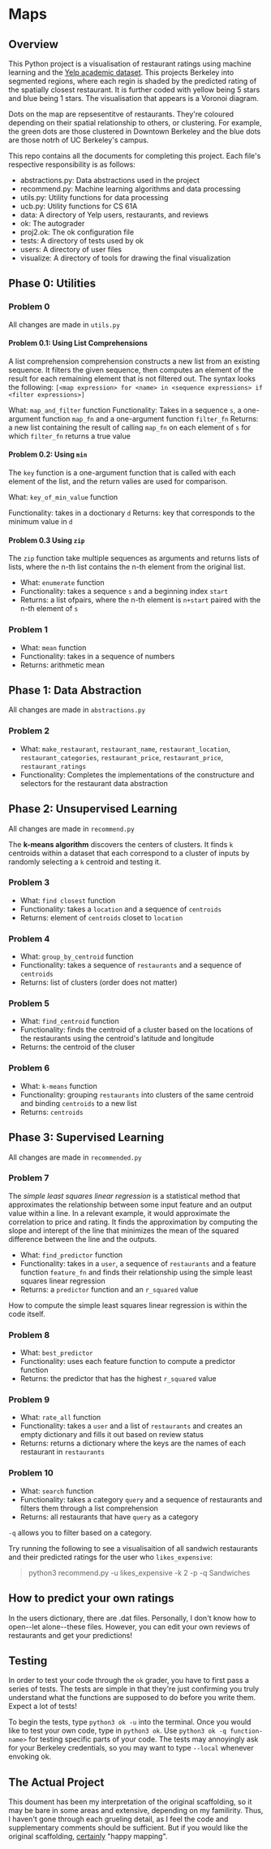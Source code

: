 # Maps

## Overview
This Python project is a visualisation of restaurant ratings using machine learning and the [Yelp academic dataset](https://www.yelp.com/academic_dataset). This projects Berkeley into segmented regions, where each regin is shaded by the predicted rating of the spatially closest restaurant. It is further coded with yellow being 5 stars and blue being 1 stars. The visualisation that appears is a Voronoi diagram.

Dots on the map are repsesentitve of restaurants. They're coloured depending on their spatial relationship to others, or clustering. For example, the green dots are those clustered in Downtown Berkeley and the blue dots are those notrh of UC Berkeley's campus.

This repo contains all the documents for completing this project. Each file's respective responsibility is as follows:
   * abstractions.py: Data abstractions used in the project
   * recommend.py: Machine learning algorithms and data processing
   * utils.py: Utility functions for data processing
   * ucb.py: Utility functions for CS 61A
   * data: A directory of Yelp users, restaurants, and reviews
   * ok: The autograder
   * proj2.ok: The ok configuration file
   * tests: A directory of tests used by ok
   * users: A directory of user files
   * visualize: A directory of tools for drawing the final visualization

## Phase 0: Utilities
### Problem 0
All changes are made in `utils.py`
#### Problem 0.1: Using List Comprehensions
A list comprehension comprehension constructs a new list from an existing sequence. It filters the given sequence, then computes an element of the result for each remaining element that is not filtered out. The syntax looks the following:
`[<map expression> for <name> in <sequence expressions> if <filter expressions>]`

What: `map_and_filter` function 
Functionality: Takes in a sequence `s`, a one-argument function `map_fn` and a one-argument function `filter_fn`
Returns: a new list containing the result of calling `map_fn` on each element of `s` for which `filter_fn` returns a true value

#### Problem 0.2: Using `min`
The `key` function is a one-argument function that is called with each element of the list, and the return valies are used for comparison.

What: `key_of_min_value` function

Functionality: takes in a doctionary `d`
Returns: key that corresponds to the minimum value in `d`

#### Problem 0.3 Using `zip`
The `zip` function take multiple sequences as arguments and returns lists of lists, where the n-th list contains the n-th element from the original list. 

* What: `enumerate` function
* Functionality: takes a sequence `s` and a beginning index `start`
* Returns: a list ofpairs, where the n-th element is `n+start` paired with the n-th element of `s`

### Problem 1
* What: `mean` function
* Functionality: takes in a sequence of numbers
* Returns: arithmetic mean

## Phase 1: Data Abstraction
All changes are made in `abstractions.py`
### Problem 2
* What: `make_restaurant`, `restaurant_name`, `restaurant_location`, `restaurant_categories`, `restaurant_price`, `restaurant_price`, `restaurant_ratings`
* Functionality: Completes the implementations of the constructure and selectors for the restaurant data abstraction

## Phase 2: Unsupervised Learning
All changes are made in `recommend.py`

The **k-means algorithm** discovers the centers of clusters. It finds `k` centroids within a dataset that each correspond to a cluster of inputs by randomly selecting a `k` centroid and testing it.

### Problem 3
* What: `find closest` function
* Functionality: takes a `location` and a sequence of `centroids`
* Returns: element of `centroids` closet to `location`

### Problem 4
* What: `group_by_centroid` function
* Functionality: takes a sequence of `restaurants` and a sequence of `centroids`
* Returns: list of clusters (order does not matter)

### Problem 5
* What: `find_centroid` function
* Functionality: finds the centroid of a cluster based on the locations of the restaurants using the centroid's latitude and longitude
* Returns: the centroid of the cluser

### Problem 6
* What: `k-means` function
* Functionality: grouping `restaurants` into clusters of the same centroid and binding `centroids` to a new list
* Returns: `centroids`

## Phase 3: Supervised Learning
All changes are made in `recommended.py`
### Problem 7
The *simple least squares linear regression* is a statistical method that approximates the relationship between some input feature and an output value within a line. In a relevant example, it would approximate the correlation to price and rating. It finds the approximation by computing the slope and interept of the line that minimizes the mean of the squared difference between the line and the outputs.

* What: `find_predictor` function
* Functionality: takes in a `user`, a sequence of `restaurants` and a feature function `feature_fn` and finds their relationship using the simple least squares linear regression
* Returns: a `predictor` function and an `r_squared` value

How to compute the simple least squares linear regression is within the code itself.

### Problem 8
* What: `best_predictor`
* Functionality: uses each feature function to compute a predictor function
* Returns: the predictor that has the highest `r_squared` value

### Problem 9
* What: `rate_all` function
* Functionality: takes a `user` and a list of `restaurants` and creates an empty dictionary and fills it out based on review status
* Returns: returns a dictionary where the keys are the names of each restaurant in `restaurants`

### Problem 10
* What: `search` function
* Functionality: takes a category `query` and a sequence of restaurants and filters them through a list comprehension
* Returns: all restaurants that have `query` as a category

`-q` allows you to filter based on a category.

Try running the following to see a visualisaition of all sandwich restaurants and their predicted ratings for the user who `likes_expensive`:
> python3 recommend.py -u likes_expensive -k 2 -p -q Sandwiches

## How to predict your own ratings
In the users dictionary, there are .dat files. Personally, I don't know how to open--let alone--these files. However, you can edit your own reviews of restaurants and get your predictions!

## Testing
In order to test your code through the `ok` grader, you have to first pass a series of tests. The tests are simple in that they're just confirming you truly understand what the functions are supposed to do before you write them. Expect a lot of tests!

To begin the tests, type `python3 ok -u` into the terminal. Once you would like to test your own code, type in `python3 ok`. Use `python3 ok -q function-name>` for testing specific parts of your code. The tests may annoyingly ask for your Berkeley credentials, so you may want to type `--local` whenever envoking ok.

## The Actual Project
This doument has been my interpretation of the original scaffolding, so it may be bare in some areas and extensive, depending on my familirity. Thus, I haven't gone through each grueling detail, as I feel the code and supplementary comments should be sufficient. But if you would like the original scaffolding, [certainly](https://cs61a.org/proj/maps/) "happy mapping".
